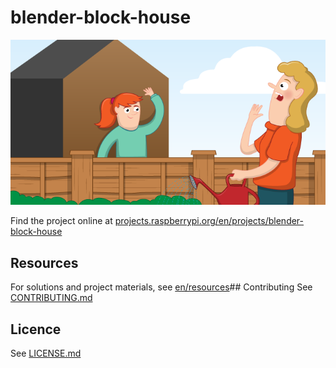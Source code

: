 # blender-block-house
![blender-block-house](/en/images/banner.png)

Find the project online at [projects.raspberrypi.org/en/projects/blender-block-house](https://projects.raspberrypi.org/en/projects/blender-block-house)

## Resources
For solutions and project materials, see [en/resources](https://github.com/raspberrypilearning/blender-block-house/tree/master/en/resources)## Contributing
See [CONTRIBUTING.md](CONTRIBUTING.md)
## Licence
 See [LICENSE.md](LICENSE.md)